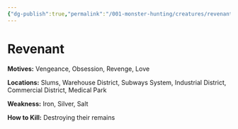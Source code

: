 ```yaml
---
{"dg-publish":true,"permalink":"/001-monster-hunting/creatures/revenant/"}
---
```


# Revenant

**Motives:** Vengeance, Obsession, Revenge, Love

**Locations:** Slums, Warehouse District, Subways System, Industrial District, Commercial District, Medical Park

**Weakness:** Iron, Silver, Salt

**How to Kill:** Destroying their remains
